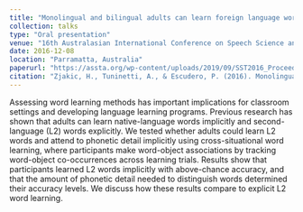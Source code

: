 ```yaml
---
title: "Monolingual and bilingual adults can learn foreign language words implicitly."
collection: talks
type: "Oral presentation"
venue: "16th Australasian International Conference on Speech Science and Technology"
date: 2016-12-08
location: "Parramatta, Australia"
paperurl: "https://assta.org/wp-content/uploads/2019/09/SST2016_Proceedings.pdf"
citation: "Zjakic, H., Tuninetti, A., & Escudero, P. (2016). Monolingual and bilingual adults can learn foreign language words implicitly. In Proceedings of the Sixteenth Australasian International Conference on Speech Science and Technology, 6-9 December 2016, Parramatta, Australia (pp. 125-128)."
---
```

Assessing word learning methods has important implications for classroom settings and developing language learning programs. Previous research has shown that adults can learn native-language words implicitly and second-language (L2) words explicitly. We tested whether adults could learn L2 words and attend to phonetic detail implicitly using cross-situational word learning, where participants make word-object associations by tracking word-object co-occurrences across learning trials. Results show that participants learned L2 words implicitly with above-chance accuracy, and that the amount of phonetic detail needed to distinguish words determined their accuracy levels. We discuss how these results compare to explicit L2 word learning.
